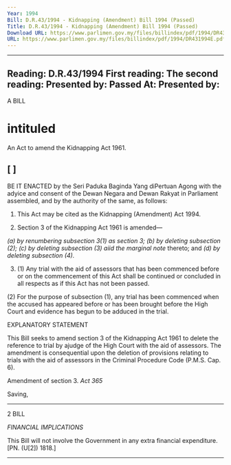```yaml
---
Year: 1994
Bill: D.R.43/1994 - Kidnapping (Amendment) Bill 1994 (Passed)
Title: D.R.43/1994 - Kidnapping (Amendment) Bill 1994 (Passed)
Download URL: https://www.parlimen.gov.my/files/billindex/pdf/1994/DR431994E.pdf
URL: https://www.parlimen.gov.my/files/billindex/pdf/1994/DR431994E.pdf
---
```

---
Reading:
D.R.43/1994
First reading:
The second reading:
Presented by:
Passed At:
Presented by:
---

A BILL

# intituled

An Act to amend the Kidnapping Act 1961.

## [ ]

BE IT ENACTED by the Seri Paduka Baginda Yang diPertuan Agong with the adyice and consent of the Dewan
Negara and Dewan Rakyat in Parliament assembled, and by
the authority of the same, as follows:

1. This Act may be cited as the Kidnapping (Amendment)
Act 1994.

2. Section 3 of the Kidnapping Act 1961 is amended—

_(a) by renumbering subsection 3(1) as section 3;_
_(b) by deleting subsection (2);_
_(c) by deleting subsection (3) aiid the marginal note_
thereto; and
_(d) by deleting subsection (4)._

3. (1) Any trial with the aid of assessors that has been
commenced before or on the commencement of this Act shall
be continued or concluded in all respects as if this Act has not
been passed.

(2) For the purpose of subsection (1), any trial has been
commenced when the accused has appeared before or has
been brought before the High Court and evidence has begun
to be adduced in the trial.

EXPLANATORY STATEMENT

This Bill seeks to amend section 3 of the Kidnapping Act 1961 to delete
the reference to trial by ajudge of the High Court with the aid of assessors.
The amendment is consequential upon the deletion of provisions relating
to trials with the aid of assessors in the Criminal Procedure Code (P.M.S.
Cap. 6).


Amendment
of section 3.
_Act 365_

Saving,


-----

2 BILL

_FINANCIAL_ _IMPLICATIONS_

This Bill will not involve the Government in any extra financial
expenditure. [PN. (U[2]) 1818.]


-----

